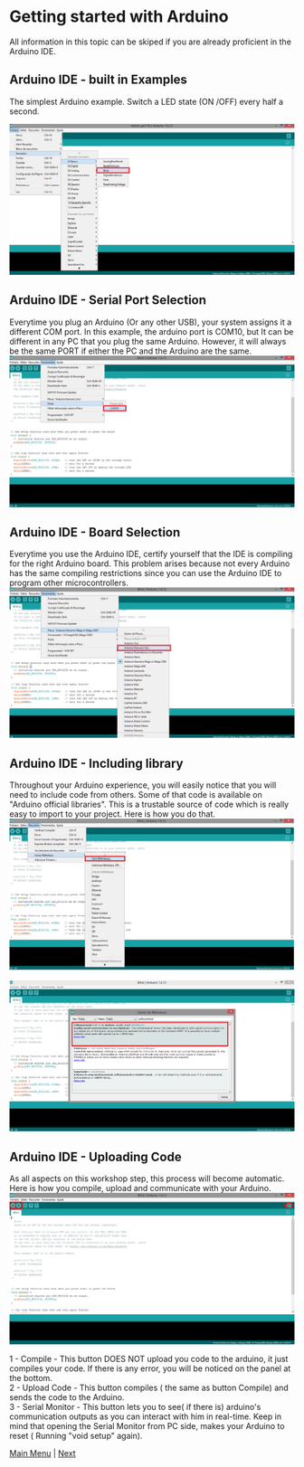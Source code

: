 # Getting started with Arduino
All information in this topic can be skiped if you are already proficient in the Arduino IDE.

## Arduino IDE - built in Examples
The simplest Arduino example. Switch a LED state (ON /OFF)  every half a second.</br>

![connection](./images/examples_blink.png "Breadboard Connections") </br>
## Arduino IDE - Serial Port Selection
Everytime you plug an Arduino (Or any other USB), your system assigns it a different COM port. In this example, the arduino port is COM10, but It can be different in any PC that you plug the same Arduino. However, it will always be the same PORT if either the PC and the Arduino are the same. </br>
![connection](./images/Selecionar_Porta.png "Selecionar Porta") </br>

## Arduino IDE - Board Selection
Everytime you use the Arduino IDE, certify yourself that the IDE is compiling for the right Arduino board. This problem arises because not every Arduino has the same compiling restrictions since you can use the Arduino IDE to program other microcontrollers.  </br>
![connection](./images/selecionar_placa.png "Selecionar Placa") </br>

## Arduino IDE - Including library
Throughout your Arduino experience, you will easily notice that you will need to include code from others. Some of that code is available on "Arduino official libraries". This is a trustable source of code which is really easy to import to your project. 
Here is how you do that.</br>
![connection](./images/incluir_biblioteca.png "Incluir Biblioteca") </br>
![connection](./images/selecionar_biblioteca.png "Selecionar Biblioteca") </br>

## Arduino IDE - Uploading Code
As all aspects on this workshop step, this process will become automatic. Here is how you compile, upload and communicate with your Arduino.</br>
![connection](./images/IDE.PNG "IDE") </br>

1 - Compile - This button DOES NOT upload you code to the arduino, it just compiles your code. If there is any error, you will be noticed on the panel at the bottom.</br>
2 - Upload Code - This button compiles ( the same as button Compile) and sends the code to the Arduino.</br>
3 - Serial Monitor - This button lets you to see( if there is) arduino's communication outputs as you can interact with him in real-time.
Keep in mind that opening the Serial Monitor from PC side, makes your Arduino to reset ( Running "void setup" again).</br>


[Main Menu](../README.md) | [Next](./basicElectronics.md)
